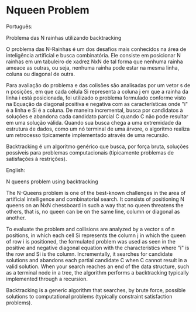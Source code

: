 # Nqueen Problem

Português:

Problema das N rainhas utilizando backtracking

O problema das N-Rainhas é um dos desafios mais conhecidos na área de inteligência artificial e busca combinatória. Ele consiste em posicionar N rainhas em um tabuleiro de xadrez NxN de tal forma que nenhuma rainha ameace as outras, ou seja, nenhuma rainha pode estar na mesma linha, coluna ou diagonal de outra. 

Para avaliação do problema e das colisões são analisadas por um vetor s de n posições, em que cada célula Si representa a coluna j em que a rainha da linha i está posicionada, foi utilizado o problema formulado conforme visto na Equação da diagonal positiva e negativa com as características onde "i" é a linha e Si é a coluna. De maneira incremental, busca por candidatos à soluções e abandona cada candidato parcial C quando C não pode resultar em uma solução válida. Quando sua busca chega a uma extremidade da estrutura de dados, como um nó terminal de uma árvore, o algoritmo realiza um retrocesso tipicamente implementado através de uma recursão.

Backtracking é um algoritmo genérico que busca, por força bruta, soluções possíveis para problemas computacionais (tipicamente problemas de satisfações à restrições).

English:

N queens problem using backtracking

The N-Queens problem is one of the best-known challenges in the area of artificial intelligence and combinatorial search. It consists of positioning N queens on an NxN chessboard in such a way that no queen threatens the others, that is, no queen can be on the same line, column or diagonal as another.

To evaluate the problem and collisions are analyzed by a vector s of n positions, in which each cell Si represents the column j in which the queen of row i is positioned, the formulated problem was used as seen in the positive and negative diagonal equation with the characteristics where "i" is the row and Si is the column. Incrementally, it searches for candidate solutions and abandons each partial candidate C when C cannot result in a valid solution. When your search reaches an end of the data structure, such as a terminal node in a tree, the algorithm performs a backtracking typically implemented through a recursion.

Backtracking is a generic algorithm that searches, by brute force, possible solutions to computational problems (typically constraint satisfaction problems).
